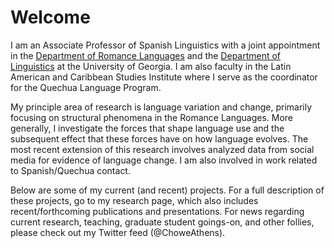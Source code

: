 # Welcome
I am an Associate Professor of Spanish Linguistics with a joint appointment in the [Department of Romance Languages](https://www.rom.uga.edu/) and the [Department of Linguistics](http://www.linguistics.uga.edu/) at the University of Georgia. I am also faculty in the Latin American and Caribbean Studies Institute where I serve as the coordinator for the Quechua Language Program.

My principle area of research is language variation and change, primarily focusing on structural phenomena in the Romance Languages. More generally, I investigate the forces that shape language use and the subsequent effect that these forces have on how language evolves. The most recent extension of this research involves analyzed data from social media for evidence of language change. I am also involved in work related to Spanish/Quechua contact.

Below are some of my current (and recent) projects. For a full description of these projects, go to my research page, which also includes recent/forthcoming publications and presentations. For news regarding current research, teaching, graduate student goings-on, and other follies, please check out my Twitter feed (@ChoweAthens). 

